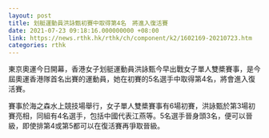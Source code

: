 ```yaml
---
layout: post
title: 划艇運動員洪詠甄初賽中取得第4名　將進入復活賽
date: 2021-07-23 09:18:16.000000000 +08:00
link: https://news.rthk.hk/rthk/ch/component/k2/1602169-20210723.htm
categories: rthk
---
```


東京奧運今日開幕，香港女子划艇運動員洪詠甄今早出戰女子單人雙槳賽事，是今屆奧運香港隊首名出賽的運動員，她在初賽的5名選手中取得第4名，將會進入復活賽。

賽事於海之森水上競技場舉行，女子單人雙槳賽事有6場初賽，洪詠甄於第3場初賽亮相，同組有4名選手，包括中國代表江燕等。5名選手晉身頭3名，便可以晉級，即使排第4或第5都可以在復活賽再爭取晉級。

